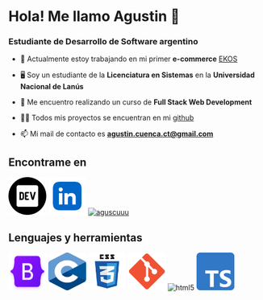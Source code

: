 # Hola! Me llamo Agustin 👋
### Estudiante de Desarrollo de Software argentino

- 🔭 Actualmente estoy trabajando en mi primer **e-commerce** [EKOS](https://github.com/aguscuuuu/coder-ekos)

- 🖥 Soy un estudiante de la **Licenciatura en Sistemas** en la **Universidad Nacional de Lanús**

- 🌱 Me encuentro realizando un curso de **Full Stack Web Development**

- 👨‍💻 Todos mis proyectos se encuentran en mi [github](https://github.com/aguscuuuu)

- 📫 Mi mail de contacto es **agustin.cuenca.ct@gmail.com**

## Encontrame en 
<p align="left">   
    <a href="https://dev.to/aguscuuuu" target="_blank"><img src="./dev.png" alt="aguscuuuu" width="75" height="75"></a> 
    <a href="https://www.linkedin.com/in/agustín-ezequiel-cuenca-19b963216/" target="_blank"><img src="./linkedin.png" alt="agustin ezequiel cuenca" width="75" height="75"></a> 
    <a href="https://instagram.com/aguscuu" target="_blank"><img src="https://raw.githubusercontent.com/rahuldkjain/github-profile-readme-generator/master/src/images/icons/Social/instagram.svg" alt="aguscuuu" width="75" height="75"></a> 
</p>

## Lenguajes y herramientas
<p align="left"> 
    <img src="./bootstrap.png" alt="bootstrap" width="75" height="75"/>
    <img src="./c.png" alt="c" width="75" height="75"/>
    <img src="./css3.png" alt="css3" width="75" height="75"/>
    <img src="./git.png" alt="git" width="75" height="75"/> 
    <img src="./html5.png" alt="html5" width="75" height="75"/> 
    <img src="./typescript.png" alt="typescript" width="75" height="75"/>
</p>
